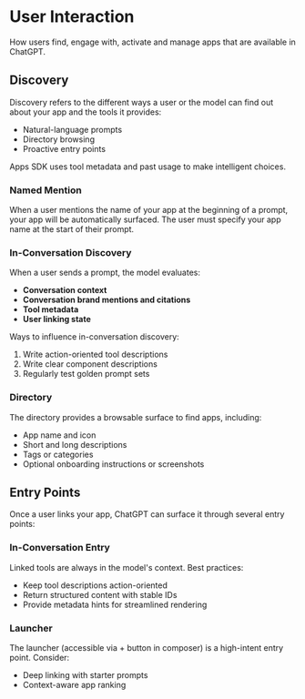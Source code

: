# User Interaction

How users find, engage with, activate and manage apps that are available in ChatGPT.

## Discovery

Discovery refers to the different ways a user or the model can find out about your app and the tools it provides:
- Natural-language prompts
- Directory browsing
- Proactive entry points

Apps SDK uses tool metadata and past usage to make intelligent choices.

### Named Mention

When a user mentions the name of your app at the beginning of a prompt, your app will be automatically surfaced. The user must specify your app name at the start of their prompt.

### In-Conversation Discovery

When a user sends a prompt, the model evaluates:

- **Conversation context**
- **Conversation brand mentions and citations**
- **Tool metadata**
- **User linking state**

Ways to influence in-conversation discovery:

1. Write action-oriented tool descriptions
2. Write clear component descriptions
3. Regularly test golden prompt sets

### Directory

The directory provides a browsable surface to find apps, including:
- App name and icon
- Short and long descriptions
- Tags or categories
- Optional onboarding instructions or screenshots

## Entry Points

Once a user links your app, ChatGPT can surface it through several entry points:

### In-Conversation Entry

Linked tools are always in the model's context. Best practices:
- Keep tool descriptions action-oriented
- Return structured content with stable IDs
- Provide metadata hints for streamlined rendering

### Launcher

The launcher (accessible via + button in composer) is a high-intent entry point. Consider:
- Deep linking with starter prompts
- Context-aware app ranking
